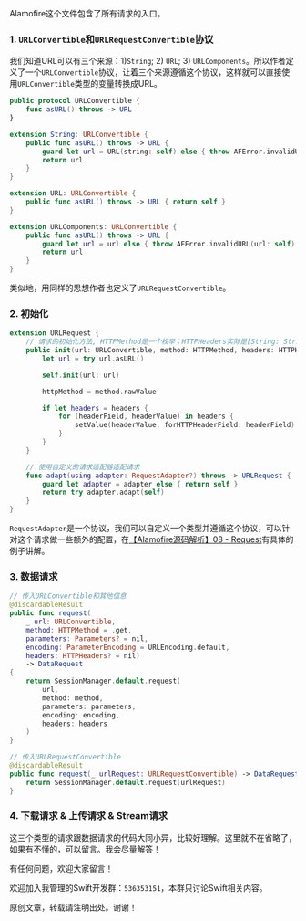 Alamofire这个文件包含了所有请求的入口。

### 1. `URLConvertible`和`URLRequestConvertible`协议

我们知道URL可以有三个来源：1)`String`; 2) `URL`; 3) `URLComponents`。所以作者定义了一个`URLConvertible`协议，让着三个来源遵循这个协议，这样就可以直接使用`URLConvertible`类型的变量转换成URL。

```swift
public protocol URLConvertible {
    func asURL() throws -> URL
}

extension String: URLConvertible {
    public func asURL() throws -> URL {
        guard let url = URL(string: self) else { throw AFError.invalidURL(url: self) }
        return url
    }
}

extension URL: URLConvertible {
    public func asURL() throws -> URL { return self }
}

extension URLComponents: URLConvertible {
    public func asURL() throws -> URL {
        guard let url = url else { throw AFError.invalidURL(url: self) }
        return url
    }
}
```

类似地，用同样的思想作者也定义了`URLRequestConvertible`。

### 2. 初始化

```swift
extension URLRequest {
    // 请求的初始化方法, HTTPMethod是一个枚举；HTTPHeaders实际是[String: String]
    public init(url: URLConvertible, method: HTTPMethod, headers: HTTPHeaders? = nil) throws {
        let url = try url.asURL()

        self.init(url: url)

        httpMethod = method.rawValue

        if let headers = headers {
            for (headerField, headerValue) in headers {
                setValue(headerValue, forHTTPHeaderField: headerField)
            }
        }
    }

    // 使用自定义的请求适配器适配请求
    func adapt(using adapter: RequestAdapter?) throws -> URLRequest {
        guard let adapter = adapter else { return self }
        return try adapter.adapt(self)
    }
}
```

`RequestAdapter`是一个协议，我们可以自定义一个类型并遵循这个协议，可以针对这个请求做一些额外的配置，在[【Alamofire源码解析】08 - Request](http://www.jianshu.com/p/e1d1331128ae)有具体的例子讲解。

### 3. 数据请求

```swift
// 传入URLConvertible和其他信息
@discardableResult
public func request(
    _ url: URLConvertible,
    method: HTTPMethod = .get,
    parameters: Parameters? = nil,
    encoding: ParameterEncoding = URLEncoding.default,
    headers: HTTPHeaders? = nil)
    -> DataRequest
{
    return SessionManager.default.request(
        url,
        method: method,
        parameters: parameters,
        encoding: encoding,
        headers: headers
    )
}

// 传入URLRequestConvertible
@discardableResult
public func request(_ urlRequest: URLRequestConvertible) -> DataRequest {
    return SessionManager.default.request(urlRequest)
}
```

### 4. 下载请求 & 上传请求 & Stream请求

这三个类型的请求跟数据请求的代码大同小异，比较好理解。这里就不在省略了，如果有不懂的，可以留言。我会尽量解答！

有任何问题，欢迎大家留言！

欢迎加入我管理的Swift开发群：`536353151`，本群只讨论Swift相关内容。

原创文章，转载请注明出处。谢谢！
